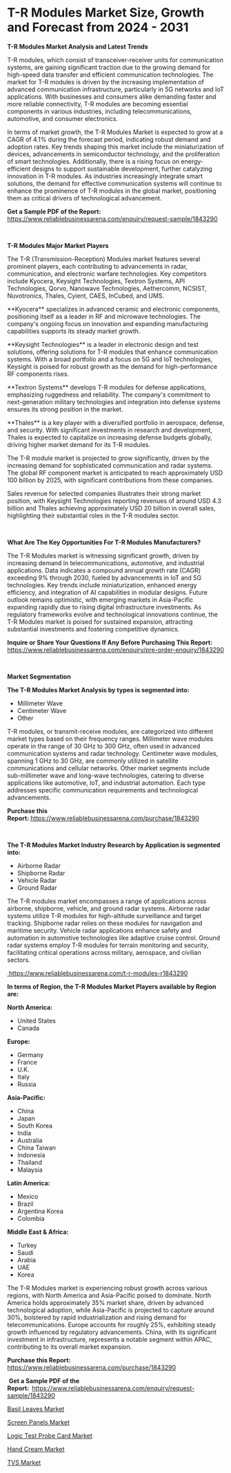 <p><h1>T-R Modules Market Size, Growth and Forecast from 2024 - 2031</h1></p><p><strong>T-R Modules Market Analysis and Latest Trends</strong></p>
<p><p>T-R modules, which consist of transceiver-receiver units for communication systems, are gaining significant traction due to the growing demand for high-speed data transfer and efficient communication technologies. The market for T-R modules is driven by the increasing implementation of advanced communication infrastructure, particularly in 5G networks and IoT applications. With businesses and consumers alike demanding faster and more reliable connectivity, T-R modules are becoming essential components in various industries, including telecommunications, automotive, and consumer electronics.</p><p>In terms of market growth, the T-R Modules Market is expected to grow at a CAGR of 4.1% during the forecast period, indicating robust demand and adoption rates. Key trends shaping this market include the miniaturization of devices, advancements in semiconductor technology, and the proliferation of smart technologies. Additionally, there is a rising focus on energy-efficient designs to support sustainable development, further catalyzing innovation in T-R modules. As industries increasingly integrate smart solutions, the demand for effective communication systems will continue to enhance the prominence of T-R modules in the global market, positioning them as critical drivers of technological advancement.</p></p>
<p><strong>Get a Sample PDF of the Report:&nbsp;</strong> <a href="https://www.reliablebusinessarena.com/enquiry/request-sample/1843290?utm_campaign=1767&utm_medium=2&utm_source=Github&utm_content=ia&utm_term=17102024&utm_id=t-r-modules">https://www.reliablebusinessarena.com/enquiry/request-sample/1843290</a></p>
<p>&nbsp;</p>
<p><strong>T-R Modules Major Market Players</strong></p>
<p><p>The T-R (Transmission-Reception) Modules market features several prominent players, each contributing to advancements in radar, communication, and electronic warfare technologies. Key competitors include Kyocera, Keysight Technologies, Textron Systems, API Technologies, Qorvo, Nanowave Technologies, Aethercomm, NCSIST, Nuvotronics, Thales, Cyient, CAES, InCubed, and UMS.</p><p>**Kyocera** specializes in advanced ceramic and electronic components, positioning itself as a leader in RF and microwave technologies. The company's ongoing focus on innovation and expanding manufacturing capabilities supports its steady market growth.</p><p>**Keysight Technologies** is a leader in electronic design and test solutions, offering solutions for T-R modules that enhance communication systems. With a broad portfolio and a focus on 5G and IoT technologies, Keysight is poised for robust growth as the demand for high-performance RF components rises.</p><p>**Textron Systems** develops T-R modules for defense applications, emphasizing ruggedness and reliability. The company's commitment to next-generation military technologies and integration into defense systems ensures its strong position in the market.</p><p>**Thales** is a key player with a diversified portfolio in aerospace, defense, and security. With significant investments in research and development, Thales is expected to capitalize on increasing defense budgets globally, driving higher market demand for its T-R modules.</p><p>The T-R module market is projected to grow significantly, driven by the increasing demand for sophisticated communication and radar systems. The global RF component market is anticipated to reach approximately USD 100 billion by 2025, with significant contributions from these companies.</p><p>Sales revenue for selected companies illustrates their strong market position, with Keysight Technologies reporting revenues of around USD 4.3 billion and Thales achieving approximately USD 20 billion in overall sales, highlighting their substantial roles in the T-R modules sector.</p></p>
<p>&nbsp;</p>
<p><strong>What Are The Key Opportunities For T-R Modules Manufacturers?</strong></p>
<p><p>The T-R Modules market is witnessing significant growth, driven by increasing demand in telecommunications, automotive, and industrial applications. Data indicates a compound annual growth rate (CAGR) exceeding 9% through 2030, fueled by advancements in IoT and 5G technologies. Key trends include miniaturization, enhanced energy efficiency, and integration of AI capabilities in modular designs. Future outlook remains optimistic, with emerging markets in Asia-Pacific expanding rapidly due to rising digital infrastructure investments. As regulatory frameworks evolve and technological innovations continue, the T-R Modules market is poised for sustained expansion, attracting substantial investments and fostering competitive dynamics.</p></p>
<p><strong>Inquire or Share Your Questions If Any Before Purchasing This Report:</strong> <a href="https://www.reliablebusinessarena.com/enquiry/pre-order-enquiry/1843290?utm_campaign=1767&utm_medium=2&utm_source=Github&utm_content=ia&utm_term=17102024&utm_id=t-r-modules">https://www.reliablebusinessarena.com/enquiry/pre-order-enquiry/1843290</a></p>
<p>&nbsp;</p>
<p><strong>Market Segmentation</strong></p>
<p><strong>The T-R Modules Market Analysis by types is segmented into:</strong></p>
<p><ul><li>Millimeter Wave</li><li>Centimeter Wave</li><li>Other</li></ul></p>
<p><p>T-R modules, or transmit-receive modules, are categorized into different market types based on their frequency ranges. Millimeter wave modules operate in the range of 30 GHz to 300 GHz, often used in advanced communication systems and radar technology. Centimeter wave modules, spanning 1 GHz to 30 GHz, are commonly utilized in satellite communications and cellular networks. Other market segments include sub-millimeter wave and long-wave technologies, catering to diverse applications like automotive, IoT, and industrial automation. Each type addresses specific communication requirements and technological advancements.</p></p>
<p><strong>Purchase this Report:&nbsp;</strong><a href="https://www.reliablebusinessarena.com/purchase/1843290?utm_campaign=1767&utm_medium=2&utm_source=Github&utm_content=ia&utm_term=17102024&utm_id=t-r-modules">https://www.reliablebusinessarena.com/purchase/1843290</a></p>
<p>&nbsp;</p>
<p><strong>The T-R Modules Market Industry Research by Application is segmented into:</strong></p>
<p><ul><li>Airborne Radar</li><li>Shipborne Radar</li><li>Vehicle Radar</li><li>Ground Radar</li></ul></p>
<p><p>The T-R modules market encompasses a range of applications across airborne, shipborne, vehicle, and ground radar systems. Airborne radar systems utilize T-R modules for high-altitude surveillance and target tracking. Shipborne radar relies on these modules for navigation and maritime security. Vehicle radar applications enhance safety and automation in automotive technologies like adaptive cruise control. Ground radar systems employ T-R modules for terrain monitoring and security, facilitating critical operations across military, aerospace, and civilian sectors.</p></p>
<p><a href="https://www.reliablebusinessarena.com/t-r-modules-r1843290?utm_campaign=1767&utm_medium=2&utm_source=Github&utm_content=ia&utm_term=17102024&utm_id=t-r-modules">&nbsp;https://www.reliablebusinessarena.com/t-r-modules-r1843290</a></p>
<p><strong>In terms of Region, the T-R Modules Market Players available by Region are:</strong></p>
<p>
    <p> <strong> North America: </strong>
        <ul>
            <li>United States</li>
            <li>Canada</li>
        </ul>
        </p> 
    <p> <strong> Europe: </strong>
        <ul>
            <li>Germany</li>
            <li>France</li>
            <li>U.K.</li>
            <li>Italy</li>
            <li>Russia</li>
        </ul>
        </p> 
    <p> <strong> Asia-Pacific: </strong>
        <ul>
            <li>China</li>
            <li>Japan</li>
            <li>South Korea</li>
            <li>India</li>
            <li>Australia</li>
            <li>China Taiwan</li>
            <li>Indonesia</li>
            <li>Thailand</li>
            <li>Malaysia</li>
        </ul>
        </p> 
    <p> <strong> Latin America: </strong>
        <ul>
            <li>Mexico</li>
            <li>Brazil</li>
            <li>Argentina Korea</li>
            <li>Colombia</li>
        </ul>
        </p> 
    <p> <strong> Middle East & Africa: </strong>
        <ul>
            <li>Turkey</li>
            <li>Saudi</li>
            <li>Arabia</li>
            <li>UAE</li>
            <li>Korea</li>
        </ul>
    </p>
    </p>
<p><p>The T-R Modules market is experiencing robust growth across various regions, with North America and Asia-Pacific poised to dominate. North America holds approximately 35% market share, driven by advanced technological adoption, while Asia-Pacific is projected to capture around 30%, bolstered by rapid industrialization and rising demand for telecommunications. Europe accounts for roughly 25%, exhibiting steady growth influenced by regulatory advancements. China, with its significant investment in infrastructure, represents a notable segment within APAC, contributing to its overall market expansion.</p></p>
<p><strong>Purchase this Report: </strong><a href="https://www.reliablebusinessarena.com/purchase/1843290?utm_campaign=1767&utm_medium=2&utm_source=Github&utm_content=ia&utm_term=17102024&utm_id=t-r-modules">https://www.reliablebusinessarena.com/purchase/1843290</a></p>
<p>&nbsp;<strong>Get a Sample PDF of the Report:&nbsp;&nbsp;</strong><a href="https://www.reliablebusinessarena.com/enquiry/request-sample/1843290?utm_campaign=1767&utm_medium=2&utm_source=Github&utm_content=ia&utm_term=17102024&utm_id=t-r-modules">https://www.reliablebusinessarena.com/enquiry/request-sample/1843290</a></p>
<p><strong></strong></p>
<p><p><a href="https://www.linkedin.com/pulse/emerging-trends-basil-leaves-market-global-outlook-future-prospects-eyu9c?utm_campaign=1767&utm_medium=2&utm_source=Github&utm_content=ia&utm_term=17102024&utm_id=t-r-modules">Basil Leaves Market</a></p><p><a href="https://issuu.com/reportprime-2/docs/screen-panels-market-size-2030.pptx_91ebf39914a19c?utm_campaign=1767&utm_medium=2&utm_source=Github&utm_content=ia&utm_term=17102024&utm_id=t-r-modules">Screen Panels Market</a></p><p><a href="https://www.linkedin.com/pulse/insights-logic-test-probe-card-market-players-size-9oaec?utm_campaign=1767&utm_medium=2&utm_source=Github&utm_content=ia&utm_term=17102024&utm_id=t-r-modules">Logic Test Probe Card Market</a></p><p><a href="https://www.linkedin.com/pulse/strategic-roadmap-global-hand-cream-market-insights-opportunities-9fnoc?utm_campaign=1767&utm_medium=2&utm_source=Github&utm_content=ia&utm_term=17102024&utm_id=t-r-modules">Hand Cream Market</a></p><p><a href="https://www.linkedin.com/pulse/tvs-market-shifts-strategic-analysis-2024-2031-vector-bureau-oxq0c?utm_campaign=1767&utm_medium=2&utm_source=Github&utm_content=ia&utm_term=17102024&utm_id=t-r-modules">TVS Market</a></p></p>